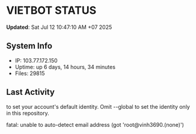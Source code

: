 # VIETBOT STATUS
**Updated**: Sat Jul 12 10:47:10 AM +07 2025

## System Info
- IP: 103.77.172.150
- Uptime: up 6 days, 14 hours, 34 minutes
- Files: 29815

## Last Activity

to set your account's default identity.
Omit --global to set the identity only in this repository.

fatal: unable to auto-detect email address (got 'root@vinh3690.(none)')
